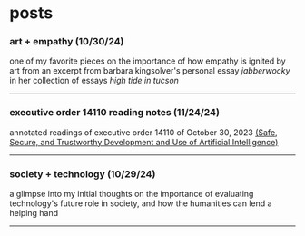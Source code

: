 # posts

### art + empathy (10/30/24)

one of my favorite pieces on the importance of how empathy is ignited by art from an excerpt from barbara kingsolver's personal essay *jabberwocky* in her collection of essays *high tide in tucson*
___

### executive order 14110 reading notes (11/24/24)

annotated readings of executive order 14110 of October 30, 2023 [(Safe, Secure, and Trustworthy Development and Use of Artificial Intelligence)](https://www.whitehouse.gov/briefing-room/presidential-actions/2023/10/30/executive-order-on-the-safe-secure-and-trustworthy-development-and-use-of-artificial-intelligence/)

___

### society + technology (10/29/24)

a glimpse into my initial thoughts on the importance of evaluating technology's future role in society, and how the humanities can lend a helping hand
___

